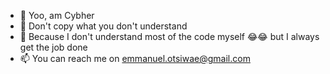 - 👋 Yoo, am Cybher
- 👀 Don't copy what you don't understand
- 🌱 Because I don't understand most of the code myself 😂😂 but I always get the job done
- 📫 You can reach me on emmanuel.otsiwae@gmail.com

<!---
cye-bher/cye-bher is a ✨ special ✨ repository because its `README.md` (this file) appears on your GitHub profile.
You can click the Preview link to take a look at your changes.
--->
